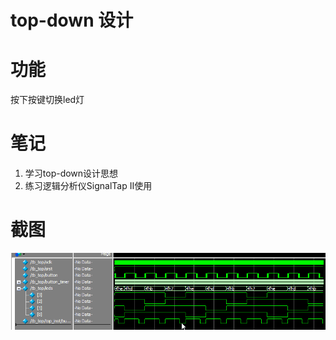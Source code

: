 # top-down 设计

# 功能
按下按键切换led灯

# 笔记
1. 学习top-down设计思想
2. 练习逻辑分析仪SignalTap II使用

# 截图
![](./2018-07-19_10-25-15.png)
